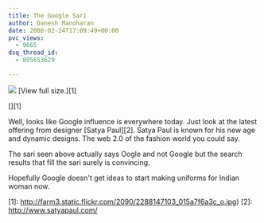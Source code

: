 ```yaml
---
title: The Google Sari
author: Danesh Manoharan
date: 2008-02-24T17:09:49+00:00
pvc_views:
  - 9665
dsq_thread_id:
  - 895653629

---
```

![](http://farm3.static.flickr.com/2090/2288147103_4c19f01677_m.jpg)
[View full size.][1]

[][1]

Well, looks like Google influence is everywhere today. Just look at the latest offering from designer [Satya Paul][2]. Satya Paul is known for his new age and dynamic designs. The web 2.0 of the fashion world you could say.

The sari seen above actually says Oogle and not Google but the search results that fill the sari surely is convincing.

Hopefully Google doesn't get ideas to start making uniforms for Indian woman now.

 [1]: http://farm3.static.flickr.com/2090/2288147103_015a7f6a3c_o.jpg)
 [2]: http://www.satyapaul.com/